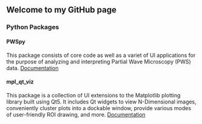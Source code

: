## Welcome to my GitHub page


### Python Packages

#### PWSpy
This package consists of core code as well as a variet of UI applications for the purpose of analyzing and interpreting Partial Wave Microscopy (PWS) data.
[Documentation](https://pwspy.readthedocs.io/en/dev/)

#### mpl_qt_viz
This package is a collection of UI extensions to the Matplotlib plotting library built using Qt5. It includes Qt widgets to view N-Dimensional images, conveniently cluster plots into a dockable window, provide various modes of user-friendly ROI drawing, and more.
[Documentation](https://nanthony21.github.io/mpl_qt_viz/)

